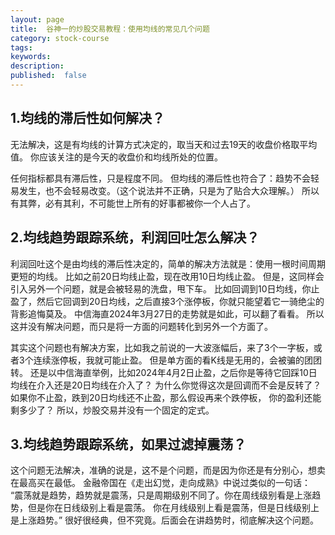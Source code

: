 ```yaml
---
layout: page
title:  谷神一的炒股交易教程：使用均线的常见几个问题
category: stock-course
tags:
keywords:
description:
published:  false
---
```


## 1.均线的滞后性如何解决？
无法解决，这是有均线的计算方式决定的，取当天和过去19天的收盘价格取平均值。
你应该关注的是今天的收盘价和均线所处的位置。

任何指标都具有滞后性，只是程度不同。
但均线的滞后性也符合了：趋势不会轻易发生，也不会轻易改变。（这个说法并不正确，只是为了贴合大众理解。）
所以有其弊，必有其利，不可能世上所有的好事都被你一个人占了。

## 2.均线趋势跟踪系统，利润回吐怎么解决？
利润回吐这个是由均线的滞后性决定的，简单的解决方法就是：使用一根时间周期更短的均线。
比如之前20日均线止盈，现在改用10日均线止盈。
但是，这同样会引入另外一个问题，就是会被轻易的洗盘，甩下车。
比如回调到10日均线，你止盈了，然后它回调到20日均线，之后直接3个涨停板，你就只能望着它一骑绝尘的背影追悔莫及。
中信海直2024年3月27日的走势就是如此，可以翻了看看。
所以这并没有解决问题，而只是将一方面的问题转化到另外一个方面了。

其实这个问题也有解决方案，比如我之前说的一大波涨幅后，来了3个一字板，或者3个连续涨停板，我就可能止盈。
但是单方面的看K线是无用的，会被骗的团团转。
还是以中信海直举例，比如2024年4月2日止盈，之后你是等待它回踩10日均线在介入还是20日均线在介入了？
为什么你觉得这次是回调而不会是反转了？如果你不止盈，跌到20日均线还不止盈，那么假设再来个跌停板，
你的盈利还能剩多少了？
所以，炒股交易并没有一个固定的定式。

## 3.均线趋势跟踪系统，如果过滤掉震荡？
这个问题无法解决，准确的说是，这不是个问题，而是因为你还是有分别心，想卖在最高买在最低。
金融帝国在《走出幻觉，走向成熟》中说过类似的一句话：
“震荡就是趋势，趋势就是震荡，只是周期级别不同了。你在周线级别看是上涨趋势，但是你在日线级别上看是震荡。 
你在月线级别上看是震荡，但是日线级别上是上涨趋势。”
很好很经典，但不究竟。后面会在讲趋势时，彻底解决这个问题。



























